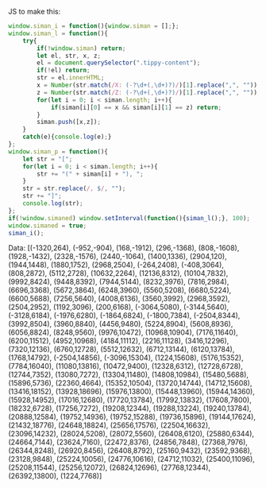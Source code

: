 JS to make this:
```js
window.siman_i = function(){window.siman = [];};
window.siman_l = function(){
    try{
        if(!window.siman) return;
        let el, str, x, z;
        el = document.querySelector(".tippy-content");
        if(!el) return;
        str = el.innerHTML;
        x = Number(str.match(/X: (-?\d+(,\d+)?)/)[1].replace(",", ""));
        z = Number(str.match(/Z: (-?\d+(,\d+)?)/)[1].replace(",", ""));
        for(let i = 0; i < siman.length; i++){
            if(siman[i][0] == x && siman[i][1] == z) return;
        }
        siman.push([x,z]);
    }
    catch(e){console.log(e);}
};
window.siman_p = function(){
    let str = "[";
    for(let i = 0; i < siman.length; i++){
        str += "(" + siman[i] + "), ";
    }
    str = str.replace(/, $/, "");
    str += "]";
    console.log(str);
};
if(!window.simaned) window.setInterval(function(){siman_l();}, 100);
window.simaned = true;
siman_i();
```

Data:
[(-1320,264), (-952,-904), (168,-1912), (296,-1368), (808,-1608), (1928,-1432), (2328,-1576), (2440,-1064), (1400,1336), (2904,120), (1944,1448), (1880,1752), (2968,2504), (-264,2408), (-408,3064), (808,2872), (5112,2728), (10632,2264), (12136,8312), (10104,7832), (9992,8424), (9448,8392), (7944,5144), (8232,3976), (7816,2984), (6696,3368), (5672,3864), (6248,3960), (5560,5208), (6680,5224), (6600,5688), (7256,5640), (4008,6136), (3560,3992), (2968,3592), (2504,2952), (1192,3096), (200,6168), (-3064,5080), (-3144,5640), (-3128,6184), (-1976,6280), (-1864,6824), (-1800,7384), (-2504,8344), (3992,8504), (3960,8840), (4456,9480), (5224,8904), (5608,8936), (6056,8824), (8248,9560), (9976,10472), (10968,10904), (7176,11640), (6200,11512), (4952,10968), (4184,11112), (2216,11128), (3416,12296), (7320,12136), (6760,12728), (5512,12632), (6712,13144), (6120,13784), (1768,14792), (-2504,14856), (-3096,15304), (1224,15608), (5176,15352), (7784,16040), (11080,13816), (10472,9400), (12328,6312), (12728,6728), (12744,7352), (13080,7272), (13304,11480), (14808,10984), (15480,5688), (15896,5736), (22360,4664), (15352,10504), (13720,14744), (14712,15608), (13416,18152), (13928,18696), (15976,13800), (15448,13960), (15944,14360), (15928,14952), (17016,12680), (17720,13784), (17992,13832), (17608,7800), (18232,6728), (17256,7272), (19208,12344), (19288,13224), (19240,13784), (20888,12584), (19752,14936), (19752,15288), (19736,15896), (19144,17624), (21432,18776), (24648,18824), (25656,17576), (22504,16632), (23096,14232), (28024,5208), (28072,5560), (26408,6120), (25880,6344), (24664,7144), (23624,7160), (22472,8376), (24856,7848), (27368,7976), (26344,8248), (26920,8456), (26408,8792), (25160,9432), (23592,9368), (23128,9848), (25224,10056), (24776,10616), (24712,11032), (25400,11096), (25208,11544), (25256,12072), (26824,12696), (27768,12344), (26392,13800), (1224,7768)]
